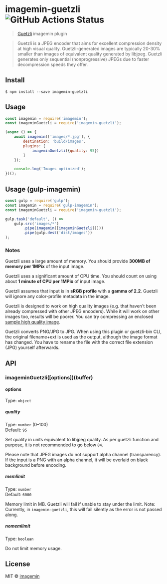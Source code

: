 # imagemin-guetzli ![GitHub Actions Status](https://github.com/imagemin/imagemin-guetzli/workflows/test/badge.svg?branch=master)

> [Guetzli](https://github.com/google/guetzli) imagemin plugin

> Guetzli is a JPEG encoder that aims for excellent compression density at high visual quality. Guetzli-generated images are typically 20-30% smaller than images of equivalent quality generated by libjpeg. Guetzli generates only sequential (nonprogressive) JPEGs due to faster decompression speeds they offer.


## Install

```
$ npm install --save imagemin-guetzli
```


## Usage

```js
const imagemin = require('imagemin');
const imageminGuetzli = require('imagemin-guetzli');

(async () => {
	await imagemin(['images/*.jpg'], {
		destination: 'build/images',
		plugins: [
			imageminGuetzli({quality: 95})
		]
	});

	console.log('Images optimized');
})();
```

## Usage (gulp-imagemin)

```js
const gulp = require('gulp');
const imagemin = require('gulp-imagemin');
const imageminGuetzli = require('imagemin-guetzli');

gulp.task('default', () =>
    gulp.src('images/*')
        .pipe(imagemin([imageminGuetzli()]))
        .pipe(gulp.dest('dist/images'))
);
```

### Notes

Guetzli uses a large amount of memory. You should provide **300MB of memory per 1MPix** of the input image.

Guetzli uses a significant amount of CPU time. You should count on using about **1 minute of CPU per 1MPix** of input image.

Guetzli assumes that input is in **sRGB profile** with a **gamma of 2.2**. Guetzli will ignore any color-profile metadata in the image.

Guetzli is designed to work on high quality images (e.g. that haven't
been already compressed with other JPEG encoders). While it will work on other
images too, results will be poorer. You can try compressing an enclosed [sample
high quality
image](https://github.com/google/guetzli/releases/download/v0/bees.png).

Guetzli converts PNG/JPG to JPG. When using this plugin or guetzli-bin CLI, the original filename+ext is used as the output, although the image format has changed. You have to rename the file with the correct file extension (JPG) yourself afterwards.

## API

### imageminGuetzli([options])(buffer)

#### options

Type: `object`

##### quality

Type: `number` (0–100)<br>
Default: `95`

Set quality in units equivalent to libjpeg quality. As per guetzli function and purpose, it is not recommended to go below `84`.

Please note that JPEG images do not support alpha channel (transparency). If the input is a PNG with an alpha channel, it will be overlaid on black background before encoding.

##### memlimit

Type: `number`<br>
Default: `6000`

Memory limit in MB. Guetzli will fail if unable to stay under the limit.
Note: Currently, in `imagemin-guetzli`, this will fail silently as the error is not passed along.

##### nomemlimit

Type: `boolean`<br>

Do not limit memory usage.

## License

MIT © [imagemin](https://github.com/imagemin)
